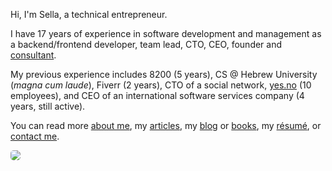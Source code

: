 Hi, I'm Sella, a technical entrepreneur.

I have 17 years of experience in software development and management as a backend/frontend developer, team lead, CTO, CEO, founder and [consultant](/consulting). 

My previous experience includes 8200 (5 years), CS @ Hebrew University (*magna cum laude*), Fiverr (2 years), CTO of a social network, [yes.no](https://medium.com/@sellarafaeli/yes-no-architecture-of-a-social-network-startup-in-2016-d6d2989ca1b3) (10 employees), and CEO of an international software services company (4 years, still active). <!-- For the last couple of years I have been the web architect at [Hysolate](https://www.hysolate.com/). -->

You can read more [about me](/about), my [articles](/articles), my [blog](/blog) or [books](/books), my [résumé](https://docs.google.com/document/d/1BjCh9nQDAibvDXBWxOYrAsRDsT6JfKbpW_nW2Ezl4Hc/export?format=pdf), or [contact me](/contact). 

<!-- I research and teach [spirituality](/spirituality), run a [podcast](/podcast), and practice [West Coast Judaism](/west_coast_judaism) as well as [philosophy](/philosopher). My latest paper, "Like Hamlet Discussing Shakespeare", is available for free [here](/hamlet_discussing_shakespeare_may_2019.pdf). 
 -->
<!-- I am also into [software](/software.html), [hiking](/hiking.html), [psychology](/psychology.html), [spirituality](/spirituality.html), and [languages](/languages.html). 

* [About me](/about.html)
* [Blog](/blog.html)
* [Résumé](/cv_sella_rafaeli_march_17.pdf)

* [Contact](/contact.html)
 -->
<div class='center'>
  <img src="https://imgur.com/NJoZJIs.jpg"  style='border-radius: 5px'>
</div>

<!-- * [Creative](/creative.html) -->
<!-- * [Podcast](/podcast) -->



